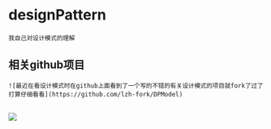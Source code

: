 # designPattern
	我自己对设计模式的理解
## 相关github项目
	![最近在看设计模式时在github上面看到了一个写的不错的有关设计模式的项目就fork了过了打算仔细看看](https://github.com/lzh-fork/DPModel)
	
## 
<img src="https://raw.githubusercontent.com/lzh984294471/designPattern/master/pics/head.jpg">
